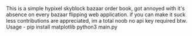 This is a simple hypixel skyblock bazaar order book, got annoyed with it's absence on every bazaar flipping web application. if you can make it suck less contributions are appreciated, im a total noob
no api key required btw. 
Usage - pip install matplotlib
python3 main.py
